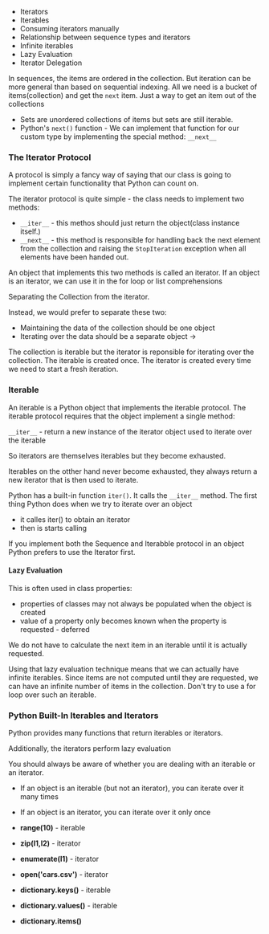 - Iterators
- Iterables
- Consuming iterators manually
- Relationship between sequence types and iterators
- Infinite iterables
- Lazy Evaluation
- Iterator Delegation

In sequences, the items are ordered in the collection. But iteration can be more general than based on sequential indexing. All we need is a bucket of items(collection) and get the `next` item. Just a way to get an item out of the collections

- Sets are unordered collections of items but sets are still iterable.
- Python's `next()` function - We can implement that function for our custom type by implementing the special method: `__next__`


### The Iterator Protocol

A protocol is simply a fancy way of saying that our class is going to implement certain functionality that Python can count on.

The iterator protocol is quite simple - the class needs to implement two methods:

- `__iter__` - this methos should just return the object(class instance itself.)
- `__next__` - this method is responsible for handling back the next element from the collection and raising the `StopIteration` exception when all elements have been handed out.

An object that implements this two methods is called an iterator. If an object is an iterator, we can use it in the for loop or list comprehensions

Separating the Collection from the iterator.

Instead, we would prefer to separate these two:
- Maintaining the data of the collection should be one object
- Iterating over the data should be a separate object ->

The collection is iterable but the iterator is reponsible for iterating over the collection. The iterable is created once. The iterator is created every time we need to start a fresh iteration.

### Iterable

An iterable is a Python object that implements the iterable protocol. The iterable protocol requires that the object implement a single method:

`__iter__` - return a new instance of the iterator object used to iterate over the iterable

So iterators are themselves iterables but they become exhausted.

Iterables on the otther hand never become exhausted, they always return a new iterator that is then used to iterate.

Python has a built-in function `iter()`. It calls the `__iter__` method. The first thing Python does when we try to iterate over an object
- it calles iter() to obtain an iterator
- then is starts calling

If you implement both the Sequence and Iterabble protocol in an object Python prefers to use the Iterator first.

#### Lazy Evaluation

This is often used in class properties:
- properties of classes may not always be populated when the object is created
- value of a property only becomes known when the property is requested - deferred

We do not have to calculate the next item in an iterable until it is actually requested.

Using that lazy evaluation technique means that we can actually have infinite iterables. Since items are not computed until they are requested, we can have an infinite number of items in the collection. Don't try to use a for loop over such an iterable.


### Python Built-In Iterables and Iterators

Python provides many functions that return iterables or iterators.

Additionally, the iterators perform lazy evaluation

You should always be aware of whether you are dealing with an iterable or an iterator.
- If an object is an iterable (but not an iterator), you can iterate over it many times
- If an object is an iterator, you can iterate over it only once

- **range(10)** - iterable
- **zip(l1,l2)** - iterator
- **enumerate(l1)** - iterator
- **open('cars.csv')** - iterator
- **dictionary.keys()** - iterable
- **dictionary.values()** - iterable
- **dictionary.items()**